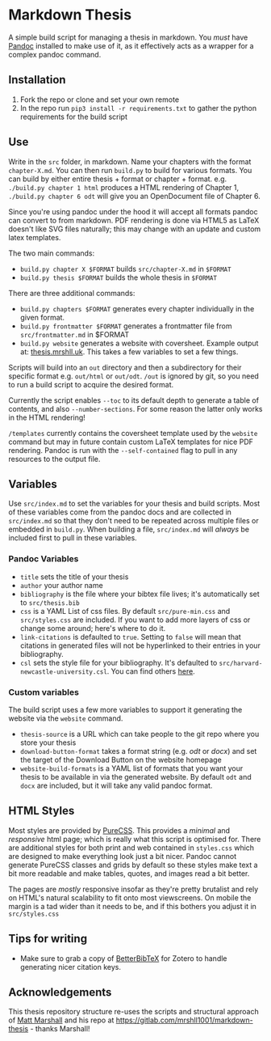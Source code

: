 # Markdown Thesis
A simple build script for managing a thesis in markdown. You *must* have [Pandoc](https://pandoc.org/) installed to make use of it, as it effectively acts as a wrapper for a complex pandoc command.

## Installation

1. Fork the repo or clone and set your own remote
2. In the repo run `pip3 install -r requirements.txt` to gather the python requirements for the build script

## Use
Write in the `src` folder, in markdown. Name your chapters with the format `chapter-X.md`. You can then run `build.py` to build for various formats. You can build by either entire thesis + format or chapter + format. e.g. `./build.py chapter 1 html` produces a HTML rendering of Chapter 1, `./build.py chapter 6 odt` will give you an OpenDocument file of Chapter 6.

Since you're using pandoc under the hood it will accept all formats pandoc can convert to from markdown. PDF rendering is done via HTML5 as LaTeX doesn't like SVG files naturally; this may change with an update and custom latex templates.

The two main commands:

* `build.py chapter X $FORMAT` builds `src/chapter-X.md` in `$FORMAT`
* `build.py thesis $FORMAT` builds the whole thesis in `$FORMAT`

There are three additional commands:
  + `build.py chapters $FORMAT` generates every chapter individually in the given format.
  + `build.py frontmatter $FORMAT` generates a frontmatter file from `src/frontmatter.md` in $FORMAT
  + `build.py website` generates a website with coversheet. Example output at: [thesis.mrshll.uk](https://thesis.mrshll.uk). This takes a few variables to set a few things.

Scripts will build into an `out` directory and then a subdirectory for their specific format e.g. `out/html` or `out/odt`. `/out` is ignored by git, so you need to run a build script to acquire the desired format.

Currently the script enables `--toc` to its default depth to generate a table of contents, and also `--number-sections`. For some reason the latter only works in the HTML rendering!

`/templates` currently contains the coversheet template used by the `website` command but may in future contain custom LaTeX templates for nice PDF rendering. Pandoc is run with the `--self-contained` flag to pull in any resources to the output file.

## Variables

Use `src/index.md` to set the variables for your thesis and build scripts. Most of these variables come from the pandoc docs and are collected in `src/index.md` so that they don't need to be repeated across multiple files or embedded in `build.py`. When building a file, `src/index.md` will *always* be included first to pull in these variables.

### Pandoc Variables
* `title` sets the title of your thesis
* `author` your author name
* `bibliography` is the file where your bibtex file lives; it's automatically set to `src/thesis.bib`
* `css` is a YAML List of css files. By default `src/pure-min.css` and `src/styles.css` are included. If you want to add more layers of css or change some around; here's where to do it.
* `link-citations` is defaulted to `true`. Setting to `false` will mean that citations in generated files will not be hyperlinked to their entries in your bibliography.
* `csl` sets the style file for your bibliography. It's defaulted to `src/harvard-newcastle-university.csl`. You can find others [here](https://www.zotero.org/styles).

### Custom variables
The build script uses a few more variables to support it generating the website via the `website` command.

* `thesis-source` is a URL which can take people to the git repo where you store your thesis
* `download-button-format` takes a format string (e.g. *odt* or *docx*) and set the target of the Download Button on the website homepage
* `website-build-formats` is a YAML list of formats that you want your thesis to be available in via the generated website. By default `odt` and `docx` are included, but it will take any valid pandoc format.



## HTML Styles
Most styles are provided by [PureCSS](https://purecss.io/). This provides a *minimal* and *responsive* html page; which is really what this script is optimised for. There are additional styles for both print and web contained in `styles.css` which are designed to make everything look just a bit nicer. Pandoc cannot generate PureCSS classes and grids by default so these styles make text a bit more readable and make tables, quotes, and images read a bit better.

The pages are *mostly* responsive insofar as they're pretty brutalist and rely on HTML's natural scalability to fit onto most viewscreens. On mobile the margin is a tad wider than it needs to be, and if this bothers you adjust it in `src/styles.css`

## Tips for writing
+ Make sure to grab a copy of [BetterBibTeX](https://retorque.re/zotero-better-bibtex/installation/) for Zotero to handle generating nicer citation keys.

## Acknowledgements
This thesis repository structure re-uses the scripts and structural approach of [Matt Marshall](http://mrshll.uk/about#contact) and his repo at https://gitlab.com/mrshll1001/markdown-thesis - thanks Marshall!
